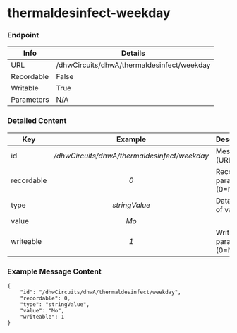 # thermaldesinfect-weekday



### Endpoint

| Info  | Details |
| ------------- | ------------- |
| URL   | /dhwCircuits/dhwA/thermaldesinfect/weekday   |
| Recordable   | False   |
| Writable   | True   |
| Parameters  | N/A |

### Detailed Content

|  Key  | Example | Description |
| ------------- | :------: | ------------------------------ |
|  id | _/dhwCircuits/dhwA/thermaldesinfect/weekday_ | Message ID (URL) |
|  recordable | _0_ | Recordable parameter (0=No) |
|  type | _stringValue_ | Data type of value |
|  value | _Mo_ |  |
|  writeable | _1_ | Writable parameter (0=No) |



### Example Message Content
```
{
    "id": "/dhwCircuits/dhwA/thermaldesinfect/weekday",
    "recordable": 0,
    "type": "stringValue",
    "value": "Mo",
    "writeable": 1
}
```
